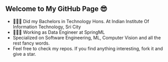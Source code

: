 ## Welcome to My GitHub Page 😎
- 👨🏽‍🎓 Did my Bachelors in Technology Hons. At Indian Institute Of Information Technology, Sri City
- 👨🏽‍💻 Working as Data Engineer at SpringML
- Specialized on Software Engineering, ML, Computer Vision and all the rest fancy words.
- Feel free to check my repos. If you find anything interesting, fork it and give a star.
